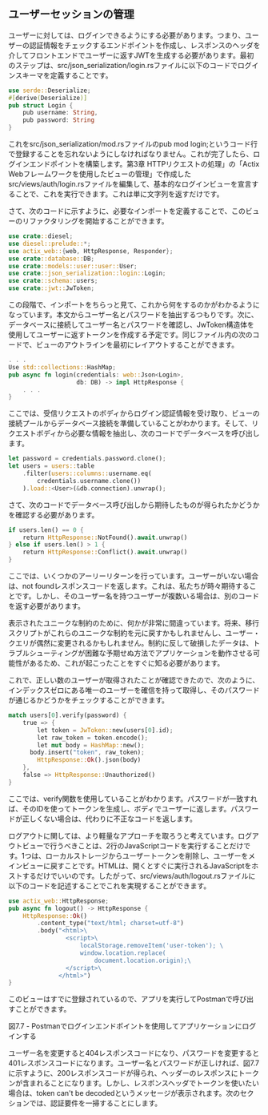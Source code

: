 ## ユーザーセッションの管理

ユーザーに対しては、ログインできるようにする必要があります。つまり、ユーザーの認証情報をチェックするエンドポイントを作成し、レスポンスのヘッダを介してフロントエンドでユーザーに返すJWTを生成する必要があります。最初のステップは、src/json_serialization/login.rsファイルに以下のコードでログインスキーマを定義することです。

```rust
use serde::Deserialize;
#[derive(Deserialize)]
pub struct Login {
    pub username: String,
    pub password: String
}
```

これをsrc/json_serialization/mod.rsファイルのpub mod login;というコード行で登録することを忘れないようにしなければなりません。これが完了したら、ログインエンドポイントを構築します。第3章 HTTPリクエストの処理」の「Actix Webフレームワークを使用したビューの管理」で作成したsrc/views/auth/login.rsファイルを編集して、基本的なログインビューを宣言することで、これを実行できます。これは単に文字列を返すだけです。

さて、次のコードに示すように、必要なインポートを定義することで、このビューのリファクタリングを開始することができます。

```rust
use crate::diesel;
use diesel::prelude::*;
use actix_web::{web, HttpResponse, Responder};
use crate::database::DB;
use crate::models::user::user::User;
use crate::json_serialization::login::Login;
use crate::schema::users;
use crate::jwt::JwToken;
```

この段階で、インポートをちらっと見て、これから何をするのかがわかるようになっています。本文からユーザー名とパスワードを抽出するつもりです。次に、データベースに接続してユーザー名とパスワードを確認し、JwToken構造体を使用してユーザーに返すトークンを作成する予定です。同じファイル内の次のコードで、ビューのアウトラインを最初にレイアウトすることができます。

```rust
. . .
Use std::collections::HashMap;
pub async fn login(credentials: web::Json<Login>,
                   db: DB) -> impl HttpResponse {
    . . .
}
```

ここでは、受信リクエストのボディからログイン認証情報を受け取り、ビューの接続プールからデータベース接続を準備していることがわかります。そして、リクエストボディから必要な情報を抽出し、次のコードでデータベースを呼び出します。

```rust
let password = credentials.password.clone();
let users = users::table
    .filter(users::columns::username.eq(
        credentials.username.clone())
    ).load::<User>(&db.connection).unwrap();
```

さて、次のコードでデータベース呼び出しから期待したものが得られたかどうかを確認する必要があります。

```rust
if users.len() == 0 {
    return HttpResponse::NotFound().await.unwrap()
} else if users.len() > 1 {
    return HttpResponse::Conflict().await.unwrap()
}
```

ここでは、いくつかのアーリーリターンを行っています。ユーザーがいない場合は、not foundレスポンスコードを返します。これは、私たちが時々期待することです。しかし、そのユーザー名を持つユーザーが複数いる場合は、別のコードを返す必要があります。

表示されたユニークな制約のために、何かが非常に間違っています。将来、移行スクリプトがこれらのユニークな制約を元に戻すかもしれませんし、ユーザー・クエリが偶然に変更されるかもしれません。制約に反して破損したデータは、トラブルシューティングが困難な予期せぬ方法でアプリケーションを動作させる可能性があるため、これが起こったことをすぐに知る必要があります。

これで、正しい数のユーザーが取得されたことが確認できたので、次のように、インデックスゼロにある唯一のユーザーを確信を持って取得し、そのパスワードが通じるかどうかをチェックすることができます。

```rust
match users[0].verify(password) {
    true => {
        let token = JwToken::new(users[0].id);
        let raw_token = token.encode();
        let mut body = HashMap::new();
      body.insert("token", raw_token);
        HttpResponse::Ok().json(body)
    },
    false => HttpResponse::Unauthorized()
}
```

ここでは、verify関数を使用していることがわかります。パスワードが一致すれば、そのIDを使ってトークンを生成し、ボディでユーザーに返します。パスワードが正しくない場合は、代わりに不正なコードを返します。

ログアウトに関しては、より軽量なアプローチを取ろうと考えています。ログアウトビューで行うべきことは、2行のJavaScriptコードを実行することだけです。1つは、ローカルストレージからユーザートークンを削除し、ユーザーをメインビューに戻すことです。HTMLは、開くとすぐに実行されるJavaScriptをホストするだけでいいのです。したがって、src/views/auth/logout.rsファイルに以下のコードを記述することでこれを実現することができます。

```rust
use actix_web::HttpResponse;
pub async fn logout() -> HttpResponse {
    HttpResponse::Ok()
        .content_type("text/html; charset=utf-8")
        .body("<html>\
                <script>\
                    localStorage.removeItem('user-token'); \
                    window.location.replace(
                        document.location.origin);\
                </script>\
              </html>")
}
```

このビューはすでに登録されているので、アプリを実行してPostmanで呼び出すことができます。


図7.7 - Postmanでログインエンドポイントを使用してアプリケーションにログインする

ユーザー名を変更すると404レスポンスコードになり、パスワードを変更すると401レスポンスコードになります。ユーザー名とパスワードが正しければ、図7.7に示すように、200レスポンスコードが得られ、ヘッダーのレスポンスにトークンが含まれることになります。しかし、レスポンスヘッダでトークンを使いたい場合は、token can't be decodedというメッセージが表示されます。次のセクションでは、認証要件を一掃することにします。
